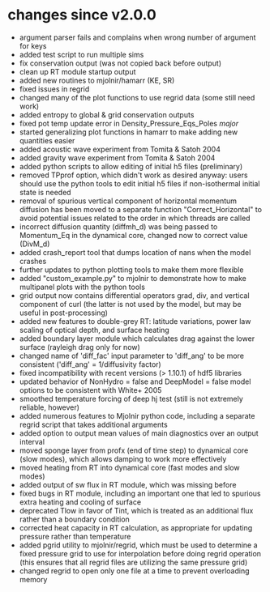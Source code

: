 # changes since v2.0.0

 * argument parser fails and complains when wrong number of argument for keys
 * added test script to run multiple sims
 * fix conservation output (was not copied back before output)
 * clean up RT module startup output
 * added new routines to mjolnir/hamarr (KE, SR)
 * fixed issues in regrid
 * changed many of the plot functions to use regrid data (some still need work)
 * added entropy to global & grid conservation outputs
 * fixed pot temp update error in Density_Pressure_Eqs_Poles *major*
 * started generalizing plot functions in hamarr to make adding new quantities easier
 * added acoustic wave experiment from Tomita & Satoh 2004
 * added gravity wave experiment from Tomita & Satoh 2004
 * added python scripts to allow editing of initial h5 files (preliminary)
 * removed TPprof option, which didn't work as desired anyway: users should use the python tools to edit initial h5 files if non-isothermal initial state is needed
 * removal of spurious vertical component of horizontal momentum diffusion has been moved
 to a separate function "Correct_Horizontal" to avoid potential issues related to the order
 in which threads are called
 * incorrect diffusion quantity (diffmh_d) was being passed to Momentum_Eq in the dynamical core, changed now to correct value (DivM_d)
 * added crash_report tool that dumps location of nans when the model crashes
 * further updates to python plotting tools to make them more flexible
 * added "custom_example.py" to mjolnir to demonstrate how to make multipanel plots with the python tools
 * grid output now contains differential operators grad, div, and vertical component of curl (the latter is not used by the model, but may be useful in post-processing)
 * added new features to double-grey RT: latitude variations, power law scaling of optical
 depth, and surface heating
 * added boundary layer module which calculates drag against the lower surface (rayleigh drag only for now)
 * changed name of 'diff_fac' input parameter to 'diff_ang' to be more consistent ('diff_ang' = 1/diffusivity factor)
 * fixed incompatibility with recent versions (> 1.10.1) of hdf5 libraries
 * updated behavior of NonHydro = false and DeepModel = false model options to be consistent with White+ 2005
 * smoothed temperature forcing of deep hj test (still is not extremely reliable, however)
 * added numerous features to Mjolnir python code, including a separate regrid script that takes additional arguments
 * added option to output mean values of main diagnostics over an output interval
 * moved sponge layer from profx (end of time step) to dynamical core (slow modes), which allows damping to work more effectively
 * moved heating from RT into dynamical core (fast modes and slow modes)
 * added output of sw flux in RT module, which was missing before
 * fixed bugs in RT module, including an important one that led to spurious extra heating and cooling of surface
 * deprecated Tlow in favor of Tint, which is treated as an additional flux rather than a boundary condition
 * corrected heat capacity in RT calculation, as appropriate for updating pressure rather than temperature
 * added pgrid utility to mjolnir/regrid, which must be used to determine a fixed pressure grid to use for interpolation before doing regrid operation (this ensures that all regrid files are utilizing the same pressure grid)
 * changed regrid to open only one file at a time to prevent overloading memory
